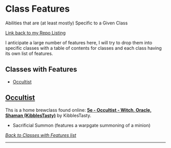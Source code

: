 # Class Features
Abilities that are (at least mostly) Specific to a Given Class

[Link back to my Repo Listing](https://github.com/Jeznar/GitRepo)

I anticipate a large number of features here, I will try to drop them into specific classes with a table of contents for classes and each class having its own list of features.

## Classes with Features

* [Occultist](#occultist)

## [Occultist](Occultist/README.md)

Ths is a home brewclass found online: **[5e - Occultist - Witch, Oracle, Shaman (KibblesTasty)](https://www.gmbinder.com/share/-M-WtrKeZNFdEXq0MKXw)** by KibblesTasty.

* Sacrificial Summon (features a warpgate summoning of a minion)

[*Back to Classes with Features list*](#classes-with-features)

---
